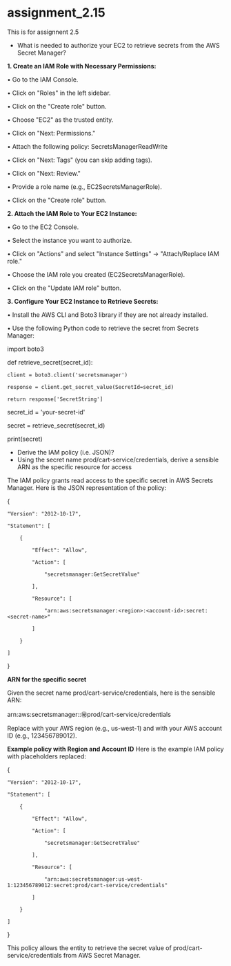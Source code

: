 # assignment_2.15
This is for assignnent 2.5

-	What is needed to authorize your EC2 to retrieve secrets from the AWS Secret Manager?

**1. Create an IAM Role with Necessary Permissions:**
   
•	Go to the IAM Console.

•	Click on "Roles" in the left sidebar.

•	Click on the "Create role" button.

•	Choose "EC2" as the trusted entity.

•	Click on "Next: Permissions."

•	Attach the following policy: SecretsManagerReadWrite

•	Click on "Next: Tags" (you can skip adding tags).

•	Click on "Next: Review."

•	Provide a role name (e.g., EC2SecretsManagerRole).

•	Click on the "Create role" button.

**2. Attach the IAM Role to Your EC2 Instance:**

•	Go to the EC2 Console.

•	Select the instance you want to authorize.

•	Click on "Actions" and select "Instance Settings" -> "Attach/Replace IAM role."

•	Choose the IAM role you created (EC2SecretsManagerRole).

•	Click on the "Update IAM role" button.


**3. Configure Your EC2 Instance to Retrieve Secrets:**

•	Install the AWS CLI and Boto3 library if they are not already installed.

•	Use the following Python code to retrieve the secret from Secrets Manager:

import boto3


def retrieve_secret(secret_id):

    client = boto3.client('secretsmanager')
    
    response = client.get_secret_value(SecretId=secret_id)
    
    return response['SecretString']
    

secret_id = 'your-secret-id'

secret = retrieve_secret(secret_id)

print(secret)




-	Derive the IAM policy (i.e. JSON)?
-	Using the secret name prod/cart-service/credentials, derive a sensible ARN as the specific resource for access

The IAM policy grants read access to the specific secret in AWS Secrets Manager. Here is the JSON representation of the policy:

{

    "Version": "2012-10-17",
    
    "Statement": [
    
        {
        
            "Effect": "Allow",
            
            "Action": [
            
                "secretsmanager:GetSecretValue"
                
            ],
            
            "Resource": [
            
                "arn:aws:secretsmanager:<region>:<account-id>:secret:<secret-name>"
                
            ]
            
        }
        
    ]
    
}


**ARN for the specific secret**

Given the secret name prod/cart-service/credentials, here is the sensible ARN:

arn:aws:secretsmanager:<region>:<account-id>:secret:prod/cart-service/credentials

Replace <region> with your AWS region (e.g., us-west-1) and <account-id> with your AWS account ID (e.g., 123456789012).

**Example policy with Region and Account ID**
Here is the example IAM policy with placeholders replaced:

{

    "Version": "2012-10-17",
    
    "Statement": [
    
        {
        
            "Effect": "Allow",
            
            "Action": [
            
                "secretsmanager:GetSecretValue"
                
            ],
            
            "Resource": [
            
                "arn:aws:secretsmanager:us-west-1:123456789012:secret:prod/cart-service/credentials"
                
            ]
            
        }
        
    ]
    
}

This policy allows the entity to retrieve the secret value of prod/cart-service/credentials from AWS Secret Manager.
